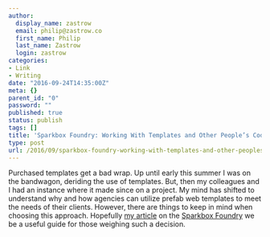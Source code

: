 ```yaml
---
author:
  display_name: zastrow
  email: philip@zastrow.co
  first_name: Philip
  last_name: Zastrow
  login: zastrow
categories:
- Link
- Writing
date: "2016-09-24T14:35:00Z"
meta: {}
parent_id: "0"
password: ""
published: true
status: publish
tags: []
title: 'Sparkbox Foundry: Working With Templates and Other People’s Code'
type: post
url: /2016/09/sparkbox-foundry-working-with-templates-and-other-peoples-code/
---
```

<p>Purchased templates get a bad wrap. Up until early this summer I was on the bandwagon, deriding the use of templates. But, then my colleagues and I had an instance where it made since on a project. My mind has shifted to understand why and how agencies can utilize prefab web templates to meet the needs of their clients. However, there are things to keep in mind when choosing this approach. Hopefully <a href="https://seesparkbox.com/foundry/working_with_templates_and_other_peoples_code">my article</a> on the <a href="https://seesparkbox.com/foundry">Sparkbox Foundry</a> we be a useful guide for those weighing such a decision.</p>
